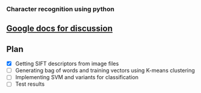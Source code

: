 ### Character recognition using python
## [Google docs for discussion](https://docs.google.com/document/d/1Ccrn5BP424HiEsqlq86opxBvWaF_ki8TPLz7nwiEi70/edit)
## Plan
- [x] Getting SIFT descriptors from image files
- [ ] Generating bag of words and training vectors using K-means clustering
- [ ] Implementing SVM and variants for classification
- [ ] Test results
